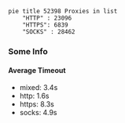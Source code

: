
```mermaid
pie title 52398 Proxies in list
    "HTTP" : 23096
    "HTTPS": 6839
    "SOCKS" : 28462
```

### Some Info
#### Average Timeout

- mixed: 3.4s
- http: 1.6s
- https: 8.3s
- socks: 4.9s